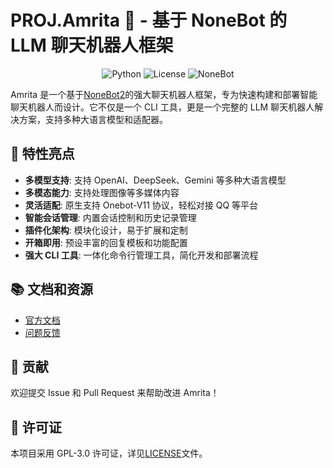 # PROJ.Amrita 🌸 - 基于 NoneBot 的 LLM 聊天机器人框架

<p align="center">
  <img src="https://img.shields.io/badge/Python-3.10+-blue?logo=python" alt="Python">
  <img src="https://img.shields.io/badge/License-GPL--3.0-orange" alt="License">
  <img src="https://img.shields.io/badge/NoneBot-2.0+-red?logo=nonebot" alt="NoneBot">
</p>

Amrita 是一个基于[NoneBot2](https://nonebot.dev/)的强大聊天机器人框架，专为快速构建和部署智能聊天机器人而设计。它不仅是一个 CLI 工具，更是一个完整的 LLM 聊天机器人解决方案，支持多种大语言模型和适配器。

## 🌟 特性亮点

- **多模型支持**: 支持 OpenAI、DeepSeek、Gemini 等多种大语言模型
- **多模态能力**: 支持处理图像等多媒体内容
- **灵活适配**: 原生支持 Onebot-V11 协议，轻松对接 QQ 等平台
- **智能会话管理**: 内置会话控制和历史记录管理
- **插件化架构**: 模块化设计，易于扩展和定制
- **开箱即用**: 预设丰富的回复模板和功能配置
- **强大 CLI 工具**: 一体化命令行管理工具，简化开发和部署流程

## 📚 文档和资源

- [官方文档](https://amrita.suggar.top)
- [问题反馈](https://github.com/LiteSuggarDEV/Amrita/issues)

## 🤝 贡献

欢迎提交 Issue 和 Pull Request 来帮助改进 Amrita！

## 📄 许可证

本项目采用 GPL-3.0 许可证，详见[LICENSE](LICENSE)文件。

